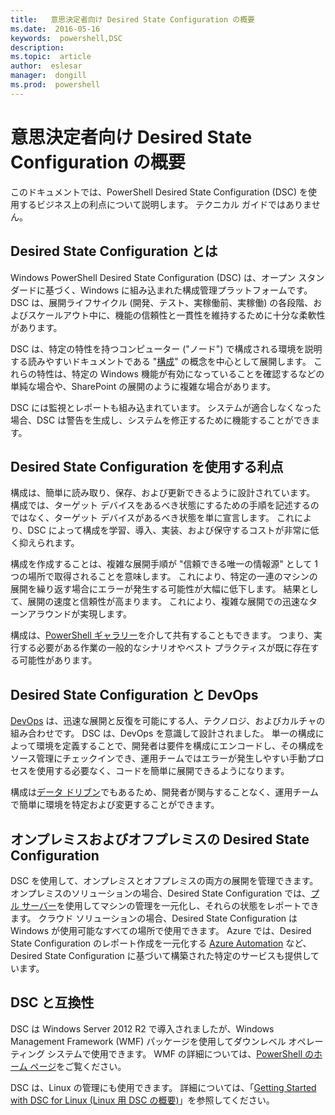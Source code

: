 ```yaml
---
title:   意思決定者向け Desired State Configuration の概要 
ms.date:  2016-05-16
keywords:  powershell,DSC
description:  
ms.topic:  article
author:  eslesar
manager:  dongill
ms.prod:  powershell
---
```


# 意思決定者向け Desired State Configuration の概要 #

このドキュメントでは、PowerShell Desired State Configuration (DSC) を使用するビジネス上の利点について説明します。 テクニカル ガイドではありません。

## Desired State Configuration とは ##

Windows PowerShell Desired State Configuration (DSC) は、オープン スタンダードに基づく、Windows に組み込まれた構成管理プラットフォームです。 DSC は、展開ライフサイクル (開発、テスト、実稼働前、実稼働) の各段階、およびスケールアウト中に、機能の信頼性と一貫性を維持するために十分な柔軟性があります。 

DSC は、特定の特性を持つコンピューター ("ノード") で構成される環境を説明する読みやすいドキュメントである "[構成](https://msdn.microsoft.com/en-us/powershell/dsc/configurations)" の概念を中心として展開します。 これらの特性は、特定の Windows 機能が有効になっていることを確認するなどの単純な場合や、SharePoint の展開のように複雑な場合があります。 

DSC には監視とレポートも組み込まれています。 システムが適合しなくなった場合、DSC は警告を生成し、システムを修正するために機能することができます。 

## Desired State Configuration を使用する利点 ##

構成は、簡単に読み取り、保存、および更新できるように設計されています。 構成では、ターゲット デバイスをあるべき状態にするための手順を記述するのではなく、ターゲット デバイスがあるべき状態を単に宣言します。 これにより、DSC によって構成を学習、導入、実装、および保守するコストが非常に低く抑えられます。 

構成を作成することは、複雑な展開手順が "信頼できる唯一の情報源" として 1 つの場所で取得されることを意味します。 これにより、特定の一連のマシンの展開を繰り返す場合にエラーが発生する可能性が大幅に低下します。 結果として、展開の速度と信頼性が高まります。 これにより、複雑な展開での迅速なターンアラウンドが実現します。

構成は、[PowerShell ギャラリー](https://powershellgallery.com)を介して共有することもできます。 つまり、実行する必要がある作業の一般的なシナリオやベスト プラクティスが既に存在する可能性があります。


## Desired State Configuration と DevOps ##

[DevOps](http://blogs.technet.com/b/ashleymcglone/archive/2015/11/20/devops-for-n00bs-ie-windows-people.aspx) は、迅速な展開と反復を可能にする人、テクノロジ、およびカルチャの組み合わせです。 DSC は、DevOps を意識して設計されました。 単一の構成によって環境を定義することで、開発者は要件を構成にエンコードし、その構成をソース管理にチェックインでき、運用チームではエラーが発生しやすい手動プロセスを使用する必要なく、コードを簡単に展開できるようになります。 

構成は[データ ドリブン](https://msdn.microsoft.com/en-us/powershell/dsc/configdata)でもあるため、開発者が関与することなく、運用チームで簡単に環境を特定および変更することができます。 

## オンプレミスおよびオフプレミスの Desired State Configuration ##

DSC を使用して、オンプレミスとオフプレミスの両方の展開を管理できます。 オンプレミスのソリューションの場合、Desired State Configuration では、[プル サーバー](https://msdn.microsoft.com/en-us/powershell/dsc/pullserver)を使用してマシンの管理を一元化し、それらの状態をレポートできます。 クラウド ソリューションの場合、Desired State Configuration は Windows が使用可能なすべての場所で使用できます。 Azure では、Desired State Configuration のレポート作成を一元化する [Azure Automation](https://azure.microsoft.com/en-us/documentation/services/automation/) など、Desired State Configuration に基づいて構築された特定のサービスも提供しています。 

## DSC と互換性 ##

DSC は Windows Server 2012 R2 で導入されましたが、Windows Management Framework (WMF) パッケージを使用してダウンレベル オペレーティング システムで使用できます。 WMF の詳細については、[PowerShell のホーム ページ](https://msdn.microsoft.com/en-us/powershell/)をご覧ください。 

DSC は、Linux の管理にも使用できます。 詳細については、「[Getting Started with DSC for Linux (Linux 用 DSC の概要)](https://msdn.microsoft.com/en-us/powershell/dsc/lnxgettingstarted)」を参照してください。



<!--HONumber=May16_HO3-->


